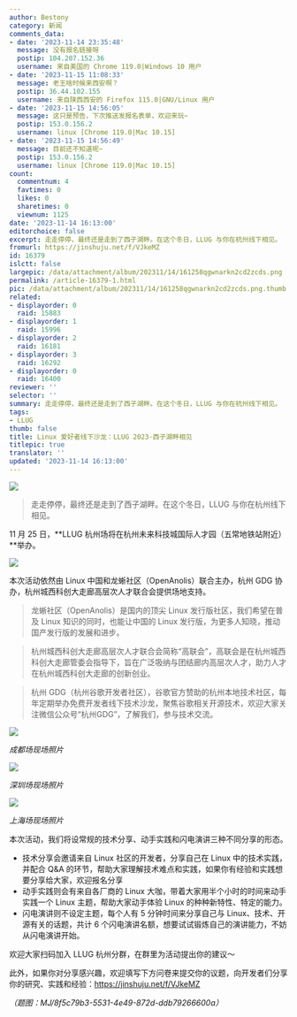 ```yaml
---
author: Bestony
category: 新闻
comments_data:
- date: '2023-11-14 23:35:48'
  message: 没有报名链接呀
  postip: 104.207.152.36
  username: 来自美国的 Chrome 119.0|Windows 10 用户
- date: '2023-11-15 11:08:33'
  message: 老王啥时候来西安啊？
  postip: 36.44.102.155
  username: 来自陕西西安的 Firefox 115.0|GNU/Linux 用户
- date: '2023-11-15 14:56:05'
  message: 这只是预告，下次推送发报名表单，欢迎来玩~
  postip: 153.0.156.2
  username: linux [Chrome 119.0|Mac 10.15]
- date: '2023-11-15 14:56:49'
  message: 目前还不知道呢~
  postip: 153.0.156.2
  username: linux [Chrome 119.0|Mac 10.15]
count:
  commentnum: 4
  favtimes: 0
  likes: 0
  sharetimes: 0
  viewnum: 1125
date: '2023-11-14 16:13:00'
editorchoice: false
excerpt: 走走停停，最终还是走到了西子湖畔。在这个冬日，LLUG 与你在杭州线下相见。
fromurl: https://jinshuju.net/f/VJkeMZ
id: 16379
islctt: false
largepic: /data/attachment/album/202311/14/161258qgwnarkn2cd2zcds.png
permalink: /article-16379-1.html
pic: /data/attachment/album/202311/14/161258qgwnarkn2cd2zcds.png.thumb.jpg
related:
- displayorder: 0
  raid: 15883
- displayorder: 1
  raid: 15996
- displayorder: 2
  raid: 16181
- displayorder: 3
  raid: 16292
- displayorder: 0
  raid: 16400
reviewer: ''
selector: ''
summary: 走走停停，最终还是走到了西子湖畔。在这个冬日，LLUG 与你在杭州线下相见。
tags:
- LLUG
thumb: false
title: Linux 爱好者线下沙龙：LLUG 2023·西子湖畔相见
titlepic: true
translator: ''
updated: '2023-11-14 16:13:00'
---
```


![](/data/attachment/album/202311/14/161258qgwnarkn2cd2zcds.png)



> 
> 走走停停，最终还是走到了西子湖畔。在这个冬日，LLUG 与你在杭州线下相见。
> 
> 
> 


11 月 25 日，**LLUG 杭州场将在杭州未来科技城国际人才园（五常地铁站附近）**举办。


![](/data/attachment/album/202311/14/160326kzq8zfwzcc96o68o.jpg)


本次活动依然由 Linux 中国和龙蜥社区（OpenAnolis）联合主办，杭州 GDG 协办，杭州城西科创大走廊高层次人才联合会提供场地支持。



> 龙蜥社区（OpenAnolis）是国内的顶尖 Linux 发行版社区，我们希望在普及 Linux 知识的同时，也能让中国的 Linux 发行版，为更多人知晓，推动国产发行版的发展和进步。



> 杭州城西科创大走廊高层次人才联合会简称“高联会”，高联会是在杭州城西科创大走廊管委会指导下，旨在广泛吸纳与团结廊内高层次人才，助力人才在杭州城西科创大走廊的创新创业。



> 杭州 GDG（杭州谷歌开发者社区），谷歌官方赞助的杭州本地技术社区，每年定期举办免费开发者线下技术沙龙，聚焦谷歌相关开源技术，欢迎大家关注微信公众号“杭州GDG”，了解我们，参与技术交流。


![](/data/attachment/album/202311/14/160358icruz6wwtme5myit.png)


*成都场现场照片*


![](/data/attachment/album/202311/14/160424x0k0nhkkthtxtn9x.png)


*深圳场现场照片*


![](/data/attachment/album/202311/14/160446kk9xtx6t4nzjksny.png)


*上海场现场照片* 


本次活动，我们将设常规的技术分享、动手实践和闪电演讲三种不同分享的形态。 


* 技术分享会邀请来自 Linux 社区的开发者，分享自己在 Linux 中的技术实践，并配合 Q&A 的环节，帮助大家理解技术难点和实践，如果你有经验和实践想要分享给大家，欢迎报名分享
* 动手实践则会有来自各厂商的 Linux 大咖，带着大家用半个小时的时间来动手实践一个 Linux 主题，帮助大家动手体验 Linux 的种种新特性、特定的能力。
* 闪电演讲则不设定主题，每个人有 5 分钟时间来分享自己与 Linux、技术、开源有关的话题，共计 6 个闪电演讲名额，想要试试锻炼自己的演讲能力，不妨从闪电演讲开始。


欢迎大家扫码加入 LLUG 杭州分群，在群里为活动提出你的建议～


此外，如果你对分享感兴趣，欢迎填写下方问卷来提交你的议题，向开发者们分享你的研究、实践和经验：<https://jinshuju.net/f/VJkeMZ>


*（题图：MJ/8f5c79b3-5531-4e49-872d-ddb79266600a）*